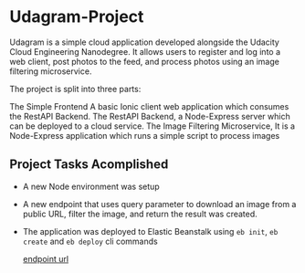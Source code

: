 # Udagram-Project
Udagram is a simple cloud application developed alongside the Udacity Cloud Engineering Nanodegree. It allows users to register and log into a web client, post photos to the feed, and process photos using an image filtering microservice.

The project is split into three parts:

The Simple Frontend A basic Ionic client web application which consumes the RestAPI Backend.
The RestAPI Backend, a Node-Express server which can be deployed to a cloud service.
The Image Filtering Microservice, It is a Node-Express application which runs a simple script to process images

## Project Tasks Acomplished
- A new Node environment was setup
- A new endpoint that uses query parameter to download an image from a public URL, filter the image, and return the result was created.
- The application was deployed to Elastic Beanstalk using `eb init`, `eb create` and `eb deploy` cli commands

  [endpoint url](http://udagram-jonah-dev-dev.us-east-1.elasticbeanstalk.com)
